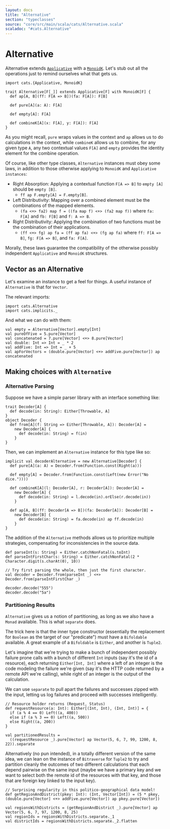 ```yaml
---
layout: docs
title: "Alternative"
section: "typeclasses"
source: "core/src/main/scala/cats/Alternative.scala"
scaladoc: "#cats.Alternative"
---
```

# Alternative
Alternative extends [`Applicative`](`applicative.html`) with a [`MonoidK`](`monoidk.html`).
Let's stub out all the operations just to remind ourselves what that gets us.

```tut:book:silent
import cats.{Applicative, MonoidK}

trait Alternative[F[_]] extends Applicative[F] with MonoidK[F] {
  def ap[A, B](ff: F[A => B])(fa: F[A]): F[B]

  def pure[A](a: A): F[A]

  def empty[A]: F[A]

  def combineK[A](x: F[A], y: F[A]): F[A]
}
```

As you might recall, `pure` wraps values in the context and `ap` allows us to do calculations in the context, while `combineK` allows us to combine, for any given type `A`, any two contextual values `F[A]` and `empty` provides the identity element for the combine operation.

Of course, like other type classes, `Alternative` instances must obey some laws, in addition to those otherwise applying to `MonoidK` and `Applicative instances`:

* Right Absorption: Applying a contextual function `F[A => B]` to `empty [A]` should be `empty [B]`.
  * `ff ap F.empty[A] = F.empty[B]`.
* Left Distributivity:  Mapping over a combined element must be the combinations of the mapped elements.
  * `(fa <+> fa2) map f = ((fa map f) <+> (fa2 map f))` where `fa: F[A]` and `fb: F[B]` and `f: A => B`.
* Right Distributivity: Applying the combination of two functions must be the combination of their applications.
  * `(ff <+> fg) ap fa = (ff ap fa) <+> (fg ap fa)` where `ff: F[A => B]`, `fg: F[A => B]`, and `fa: F[A]`.

Morally, these laws guarantee the compatibility of the otherwise possibly independent `Applicative` and `MonoidK` structures.

## Vector as an Alternative

Let's examine an instance to get a feel for things. A useful instance of `Alternative` is that for `Vector`.

The relevant imports:

```tut:book:reset:silent
import cats.Alternative
import cats.implicits._
```

And what we can do with them:

```tut:book
val empty = Alternative[Vector].empty[Int]
val pureOfFive = 5.pure[Vector]
val concatenated = 7.pure[Vector] <+> 8.pure[Vector]
val double: Int => Int = _ * 2
val addFive: Int => Int = _ + 5
val apForVectors = (double.pure[Vector] <+> addFive.pure[Vector]) ap concatenated
```

## Making choices with `Alternative`

### Alternative Parsing

Suppose we have a simple parser library with an interface something like:

```tut:book:silent
trait Decoder[A] {
  def decode(in: String): Either[Throwable, A]
}
object Decoder {
  def from[A](f: String => Either[Throwable, A]): Decoder[A] =
    new Decoder[A] {
      def decode(in: String) = f(in)
    }
}
```

Then, we can implement an `Alternative` instance for this type like so:

```tut:book
implicit val decoderAlternative = new Alternative[Decoder] {
  def pure[A](a: A) = Decoder.from(Function.const(Right(a)))

  def empty[A] = Decoder.from(Function.const(Left(new Error("No dice."))))

  def combineK[A](l: Decoder[A], r: Decoder[A]): Decoder[A] =
    new Decoder[A] {
      def decode(in: String) = l.decode(in).orElse(r.decode(in))
    }

  def ap[A, B](ff: Decoder[A => B])(fa: Decoder[A]): Decoder[B] =
    new Decoder[B] {
      def decode(in: String) = fa.decode(in) ap ff.decode(in)
    }
}
```

The addition of the `Alternative` methods allows us to prioritize multiple strategies, compensating for inconsistencies in the source data.

```tut:book
def parseInt(s: String) = Either.catchNonFatal(s.toInt)
def parseIntFirstChar(s: String) = Either.catchNonFatal(2 * Character.digit(s.charAt(0), 10))

// Try first parsing the whole, then just the first character.
val decoder = Decoder.from(parseInt _) <+> Decoder.from(parseIntFirstChar _)

decoder.decode("555")
decoder.decode("5a")
```

### Partitioning Results

`Alternative` gives us a notion of partitioning, as long as we also have a `Monad` available. This is what `separate` does.

The trick here is that the inner type constructor (essentially the replacement for `Boolean` as the target of our "predicate") must have a `Bifoldable` available. A great example of a `Bifoldable` is `Either`, and another is `Tuple2`.

Let's imagine that we're trying to make a bunch of independent possibly failure prone calls with a bunch of different `Int` inputs (say it's the id of a resource), each returning `Either[Int, Int]` where a left of an integer is the code modeling the failure we're given (say it's the HTTP code returned by a remote API we're calling), while right of an integer is the output of the calculation.

We can use `separate` to pull apart the failures and successes zipped with the input, letting us log failures and proceed with successes intelligently.

```tut:book
// Resource holder returns (Request, Status)
def requestResource(a: Int): Either[(Int, Int), (Int, Int)] = {
  if (a % 4 == 0) Left((a, 400))
  else if (a % 3 == 0) Left((a, 500))
  else Right((a, 200))
}

val partitionedResults = 
  ((requestResource _).pure[Vector] ap Vector(5, 6, 7, 99, 1200, 8, 22)).separate
```

Alternatively (no pun intended), in a totally different version of the same idea, we can lean on the instance of `Bitraverse` for `Tuple2` to try and partition cleanly the outcomes of two different calculations that each depend pairwise on the same input (maybe we have a primary key and we want to select both the remote id of the resources with that key, and those that are foreign key linked to the input key).

```tut:book
// Surprising regularity in this politico-geographical data model!
def getRegionAndDistrict(pkey: Int): (Int, Vector[Int]) = (5 * pkey, (double.pure[Vector] <+> addFive.pure[Vector]) ap pkey.pure[Vector])

val regionsWithDistricts = (getRegionAndDistrict _).pure[Vector] ap Vector(5, 6, 7, 97, 1200, 8, 25)
val regionIds = regionsWithDistricts.separate._1
val districtIds = regionsWithDistricts.separate._2.flatten
```


